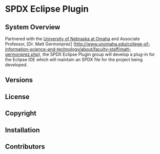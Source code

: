 SPDX Eclipse Plugin
======

System Overview
---------------
Partnered with the [University of Nebraska at Omaha](http://www.unomaha.edu/) and Associate Professor, [Dr. Matt Germonprez] (http://www.unomaha.edu/college-of-information-science-and-technology/about/faculty-staff/matt-germonprez.php), the SPDX Eclipse Plugin group will develop a plug-in for the Eclipse IDE which will maintain an SPDX file for the project being developed.  

Versions
---------------

License
---------------

Copyright
---------------

Installation
---------------

Contributors
---------------
